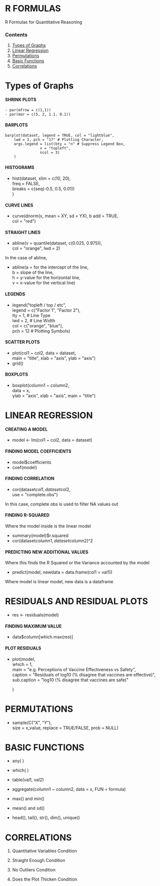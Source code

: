 # R FORMULAS

R Formulas for Quantitative Reasoning

### Contents

1. [Types of Graphs](https://github.com/therealdydx/Quantitative-Reasoning/blob/master/R%20Formulas.md#types-of-graphs) 
2. [Linear Regression](https://github.com/therealdydx/Quantitative-Reasoning/blob/master/R%20Formulas.md#linear-regression) 
3. [Permutations](https://github.com/therealdydx/Quantitative-Reasoning/blob/master/R%20Formulas.md#permutations) 
4. [Basic Functions](https://github.com/therealdydx/Quantitative-Reasoning/blob/master/R%20Formulas.md#basic-functions) 
5. [Correlations](https://github.com/therealdydx/Quantitative-Reasoning/blob/master/R%20Formulas.md#correlations) 

# Types of Graphs

#### SHRINK PLOTS
```
- par(mfrow = c(1,1))
- par(mar = c(5, 2, 1.1, 0.1))
```
#### BARPLOTS
```
barplot(dataset, legend = TRUE, col = "lightblue",  
	lwd = 3, pch = "17" # Plotting Character,  
	args.legend = list(bty = "n" # Suppress Legend Box,  
				x = "topleft",  
				ncol = 3)
	)
```
#### HISTOGRAMS

- hist(dataset, xlim = c(10, 20),  
	    freq = FALSE,  
	    breaks = c(seq(-0.5, 0.5, 0.01))  
	)

#### CURVE LINES

- curve(dnorm(x, mean = XY, sd = YX),  b
	add = TRUE,  
	col = "red")

#### STRAIGHT LINES

- abline(v = quantile(dataset, c(0.025, 0.975)),  
	col = "orange", lwd = 2)

In the case of abline,
- abline(a = for the intercept of the line,  
				b = slope of the line,  
				h = y-value for the horizontal line,  
				v = x-value for the vertical line)

#### LEGENDS

- legend("topleft / top / etc",  
	legend = c("Factor 1", "Factor 2"),  
	lty = 1, # Line Type  
	lwd = 2, # Line Width  
	col = c("orange", "blue"),  
	pch = 12 # Plotting Symbols)

#### SCATTER PLOTS

- plot(col1 ~ col2, data = dataset,  
			main = "title", xlab = "axis", ylab = "axis")
- grid()

#### BOXPLOTS

- boxplot(column1 ~ column2,   
		data = x,  
		ylab = "axis", xlab = "axis", main = "title")



# LINEAR REGRESSION

#### CREATING A MODEL

- model <- lm(col1 ~ col2, data = dataset)

#### FINDING MODEL COEFFICIENTS

- model$coefficients
- coef(model)

#### FINDING CORRELATION

- cor(dataset$col1, dataset$col2,  
		use = "complete.obs")

In this case, complete obs is used to filter NA values out

#### FINDING R-SQUARED

Where the model inside is the linear model

- summary(model)$r.squared
- cor(dataset$column1, dataset$column2)^2

#### PREDICTING NEW ADDITIONAL VALUES

Where this finds the R Squared or the Variance accounted by the model

- predict(model, newdata = data.frame(col1 = val1))

Where model is linear model, new data is a dataframe



# RESIDUALS AND RESIDUAL PLOTS

- res <- residuals(model)

#### FINDING MAXIMUM VALUE

- data$column[which.max(res)]

#### PLOT RESIDUALS

- plot(model,  
	which = 1,  
	main = "e.g. Perceptions of Vaccine Effectiveness vs Safety",  
	caption = "Residuals of log10 (% disagree that vaccines are effective)",  
	sub.caption = "log10 (% disagree that vaccines are safe)"

  ) 



# PERMUTATIONS

- sample(C("X", "Y"),  
	size = x_value,  replace = TRUE/FALSE,  prob = NULL)



# BASIC FUNCTIONS

- any( )

- which( )

- table(val1, val2)

- aggregate(column1 ~ column2, data = x, FUN = formula)

- max() and min()

- mean() and sd()

- head(), tail(), str(), dim(), unique()

  



# CORRELATIONS

1. Quantitative Variables Condition

2. Straight Enough Condition

3. No Outliers Condition

4. Does the Plot Thicken Condition
